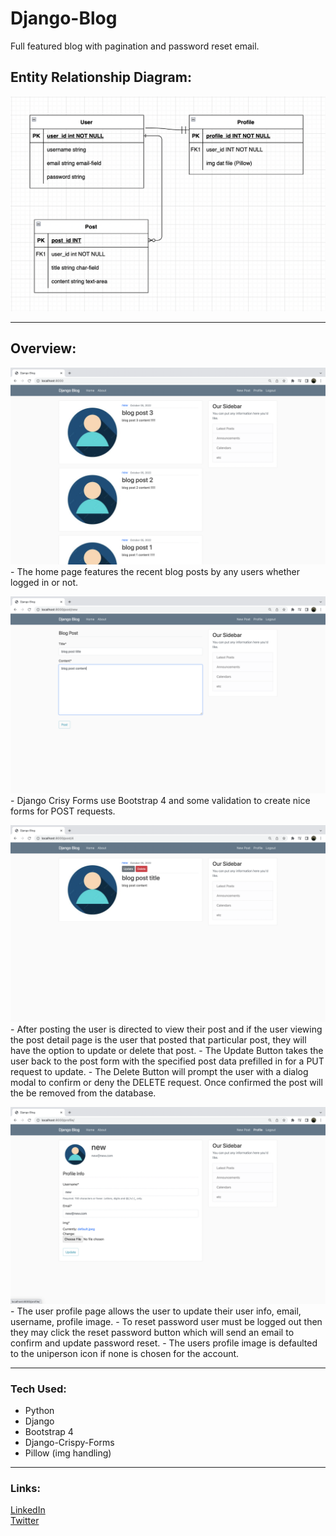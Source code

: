 # Django-Blog
Full featured blog with pagination and password reset email.
## Entity Relationship Diagram:
![ERD](./assets/erd.png)      
***    
## Overview:
![Home Page](./assets/home.png)        
    - The home page features the recent blog posts by any users whether logged in or not.

![Django 3](./assets/django3.png)        
    - Django Crisy Forms use Bootstrap 4 and some validation to create nice forms for POST requests.

![Django 1](./assets/django1.png)        
    - After posting the user is directed to view their post and if the user viewing the post detail page is the user that posted that particular post, they will have the option to update or delete that post. 
    - The Update Button takes the user back to the post form with the specified post data prefilled in for a PUT request to update.
    - The Delete Button will prompt the user with a dialog modal to confirm or deny the DELETE request. Once confirmed the post will the be removed from the database.
    
![Django 2](./assets/django2.png)    
    - The user profile page allows the user to update their user info, email, username, profile image.
    - To reset password user must be logged out then they may click the reset password button which will send an email to confirm and update password reset.
    - The users profile image is defaulted to the uniperson icon if none is chosen for the account.    

***       
### Tech Used:
* Python
* Django
* Bootstrap 4
* Django-Crispy-Forms
* Pillow (img handling)
***       
### Links:
[LinkedIn](https://www.linkedin.com/in/markharmon142/)       
[Twitter](https://twitter.com/ManicNeo142)        